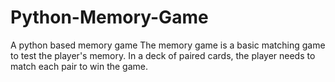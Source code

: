 # Python-Memory-Game
A python based memory game
The memory game is a basic matching game to test the player's memory. In a deck of paired cards, the player needs to match each pair to win the game.
